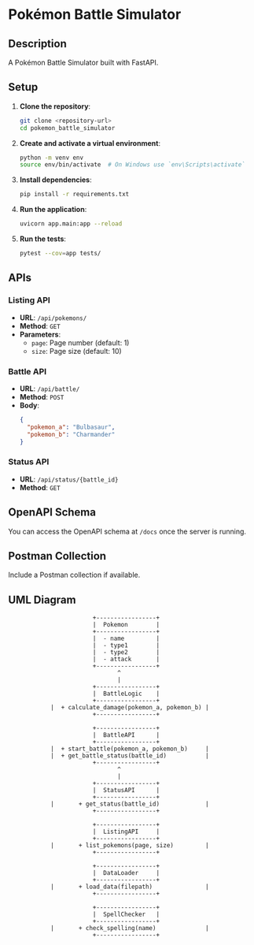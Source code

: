 # Pokémon Battle Simulator

## Description
A Pokémon Battle Simulator built with FastAPI.

## Setup

1. **Clone the repository**:
    ```sh
    git clone <repository-url>
    cd pokemon_battle_simulator
    ```

2. **Create and activate a virtual environment**:
    ```sh
    python -m venv env
    source env/bin/activate  # On Windows use `env\Scripts\activate`
    ```

3. **Install dependencies**:
    ```sh
    pip install -r requirements.txt
    ```

4. **Run the application**:
    ```sh
    uvicorn app.main:app --reload
    ```

5. **Run the tests**:
    ```sh
    pytest --cov=app tests/
    ```

## APIs

### Listing API
- **URL**: `/api/pokemons/`
- **Method**: `GET`
- **Parameters**: 
  - `page`: Page number (default: 1)
  - `size`: Page size (default: 10)

### Battle API
- **URL**: `/api/battle/`
- **Method**: `POST`
- **Body**:
    ```json
    {
      "pokemon_a": "Bulbasaur",
      "pokemon_b": "Charmander"
    }
    ```

### Status API
- **URL**: `/api/status/{battle_id}`
- **Method**: `GET`

## OpenAPI Schema
You can access the OpenAPI schema at `/docs` once the server is running.

## Postman Collection
Include a Postman collection if available.


## UML Diagram
                            +-----------------+
                            |  Pokemon        |
                            +-----------------+
                            |  - name         |
                            |  - type1        |
                            |  - type2        |
                            |  - attack       |
                            +-----------------+
                                   ^
                                   |
                            +-----------------+
                            |  BattleLogic    |
                            +-----------------+
                |  + calculate_damage(pokemon_a, pokemon_b) |
                            +-----------------+

                            +-----------------+
                            |  BattleAPI      |
                            +-----------------+
                |  + start_battle(pokemon_a, pokemon_b)     |
                |  + get_battle_status(battle_id)           |
                            +-----------------+
                                   ^
                                   |
                            +-----------------+
                            |  StatusAPI      |
                            +-----------------+
                |       + get_status(battle_id)             |
                            +-----------------+

                            +-----------------+
                            |  ListingAPI     |
                            +-----------------+
                |       + list_pokemons(page, size)         |
                            +-----------------+

                            +-----------------+
                            |  DataLoader     |
                            +-----------------+
                |       + load_data(filepath)               |
                            +-----------------+

                            +-----------------+
                            |  SpellChecker   |
                            +-----------------+
                |       + check_spelling(name)              |
                            +-----------------+
